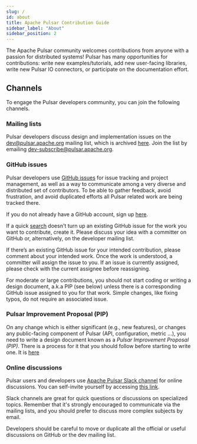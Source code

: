 ```yaml
---
slug: /
id: about
title: Apache Pulsar Contribution Guide
sidebar_label: "About"
sidebar_position: 2
---
```


The Apache Pulsar community welcomes contributions from anyone with a passion for distributed systems! Pulsar has many opportunities for contributions: write new examples/tutorials, add new user-facing libraries, write new Pulsar IO connectors, or participate on the documentation effort.

## Channels

To engage the Pulsar developers community, you can join the following channels. 

### Mailing lists

Pulsar developers discuss design and implementation issues on the dev@pulsar.apache.org mailing list, which is archived [here](https://lists.apache.org/list.html?dev@pulsar.apache.org). Join the list by emailing dev-subscribe@pulsar.apache.org.

### GitHub issues

Pulsar developers use [GitHub issues](https://github.com/apache/pulsar/issues) for issue tracking and project management, as well as a way to communicate among a very diverse and distributed set of contributors. To be able to gather feedback, avoid frustration, and avoid duplicated efforts all Pulsar related work are being tracked there.

If you do not already have a GitHub account, sign up [here](https://github.com/join).

If a quick [search](https://github.com/apache/pulsar/issues) doesn't turn up an existing GitHub issue for the work you want to contribute, create it. Please discuss your idea with a committer on GitHub or, alternatively, on the developer mailing list.

If there’s an existing GitHub issue for your intended contribution, please comment about your intended work. Once the work is understood, a committer will assign the issue to you. If an issue is currently assigned, please check with the current assignee before reassigning.

For moderate or large contributions, you should not start coding or writing a design document, a.k.a PIP (see below) unless there is a corresponding GitHub issue assigned to you for that work. Simple changes, like fixing typos, do not require an associated issue.

### Pulsar Improvement Proposal (PIP)

On any change which is either significant (e.g., new features), or changes any public-facing component of Pulsar (API, configuration, metric ...), you need to write a design document known as a *Pulsar Improvement Proposal (PIP)*. There is a process for it that you should follow before starting to write one. It is [here](https://github.com/apache/pulsar/blob/master/wiki/proposals/PIP.md)

### Online discussions

Pulsar users and developers use [Apache Pulsar Slack channel](https://apache-pulsar.slack.com/) for online discussions. You can self-invite yourself by accessing [this link](https://communityinviter.com/apps/apache-pulsar/apache-pulsar).

Slack channels are great for quick questions or discussions on specialized topics. Remember that it's strongly encouraged to communicate via the mailing lists, and you should prefer to discuss more complex subjects by email. 

Developers should be careful to move or duplicate all the official or useful discussions on GitHub or the dev mailing list.
